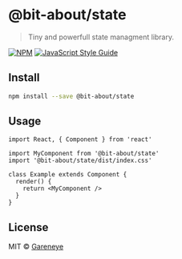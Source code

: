 # @bit-about/state

> Tiny and powerfull state managment library.

[![NPM](https://img.shields.io/npm/v/@bit-about/state.svg)](https://www.npmjs.com/package/@bit-about/state) [![JavaScript Style Guide](https://img.shields.io/badge/code_style-standard-brightgreen.svg)](https://standardjs.com)

## Install

```bash
npm install --save @bit-about/state
```

## Usage

```tsx
import React, { Component } from 'react'

import MyComponent from '@bit-about/state'
import '@bit-about/state/dist/index.css'

class Example extends Component {
  render() {
    return <MyComponent />
  }
}
```

## License

MIT © [Gareneye](https://github.com/Gareneye)
